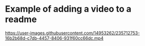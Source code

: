 # Example of adding a video to a readme

https://user-images.githubusercontent.com/14953262/235712753-16b2b68d-c7db-4457-8406-931f60cc66dc.mp4
